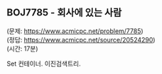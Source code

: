 ## BOJ7785 - 회사에 있는 사람  
(문제: https://www.acmicpc.net/problem/7785)  
(정답: https://www.acmicpc.net/source/20524290)  
(시간: 17분)  

Set 컨테이너. 이진검색트리.
